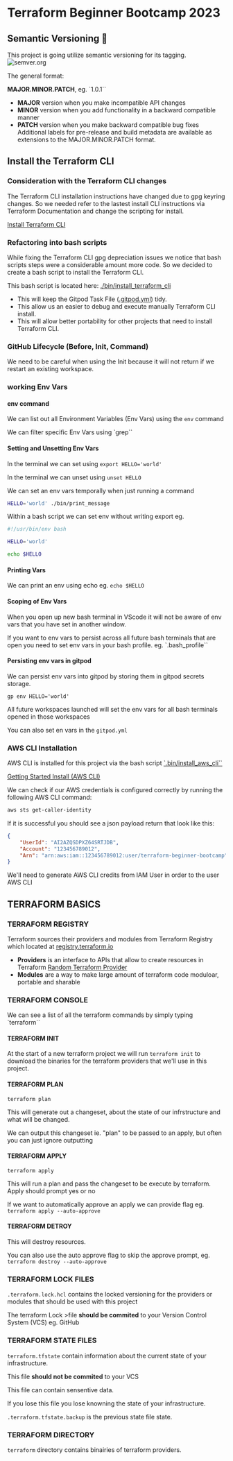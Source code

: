 # Terraform Beginner Bootcamp 2023

## Semantic Versioning :mage:

This project is going utilize semantic versioning for its tagging. ![semver.org](https://semver.org/)

The general format:

 **MAJOR.MINOR.PATCH**, eg. `1.0.1``

- **MAJOR** version when you make incompatible API changes
- **MINOR** version when you add functionality in a backward compatible manner
- **PATCH** version when you make backward compatible bug fixes
Additional labels for pre-release and build metadata are available as extensions to the MAJOR.MINOR.PATCH format.

## Install the Terraform CLI

### Consideration with the Terraform CLI changes

The Terraform CLI installation instructions have changed due to gpg keyring changes. So we needed refer to the lastest install CLI instructions via Terraform Documentation and change the scripting for install.

[Install Terraform CLI](https://developer.hashicorp.com/terraform/tutorials/aws-get-started/install-cli)

### Refactoring into bash scripts

While fixing the Terraform CLI gpg depreciation issues we notice that bash scripts steps were a considerable amount more code. So we decided to create a bash script to install the Terraform CLI.

This bash script is located here: [./bin/install_terraform_cli](./bin/install_terraform_cli)

- This will keep the Gitpod Task File ([.gitpod.yml](.gitpod.yml)) tidy.
- This allow us an easier to debug and execute manually Terraform CLI install.
- This will allow better portability for other projects that need to install Terraform CLI.

### GitHub Lifecycle (Before, Init, Command)

We need to be careful when using the Init because it will not return if we restart an existing workspace.

### working Env Vars

#### env command

We can list out all Environment Variables (Env Vars) using the `env` command

We can filter specific Env Vars using `grep``

#### Setting and Unsetting Env Vars

In the terminal we can set using `export HELLO='world'`

In the terminal we can unset using `unset HELLO`

We can set an env vars temporally when just running a command

```sh
HELLO='world' ./bin/print_message
```

Within a bash script we can set env without writing export eg.

```sh
#!/usr/bin/env bash

HELLO='world'

echo $HELLO
```
#### Printing Vars

We can print an env using echo eg. `echo $HELLO`

#### Scoping of Env Vars

When you open up new bash terminal in VScode it will not be aware of env vars that you have set in another window.

If you want to env vars to persist across all future bash terminals that are open you need to set env vars in your bash profile. eg. `.bash_profile``

#### Persisting env vars in gitpod

We can persist env vars into gitpod by storing them in gitpod secrets storage.

```
gp env HELLO='world'
```
All future workspaces launched will set the env vars for all bash terminals opened in those workspaces

You can also set en vars in the `gitpod.yml` 

### AWS CLI Installation

AWS CLI is installed for this project via the bash script [`.bin/install_aws_cli``](./bin/install_aws_cli)

[Getting Started Install (AWS CLI)](https://docs.aws.amazon.com/cli/latest/userguide/getting-started-install.html)

We can check if our AWS credentials is configured correctly by running the following AWS CLI command:

```sh
aws sts get-caller-identity
```

If it is successful you should see a json payload return that look like this:

```json
{
    "UserId": "AI2AZQSDPXZ64SRTJDB",
    "Account": "123456789012",
    "Arn": "arn:aws:iam::123456789012:user/terraform-beginner-bootcamp"
}
```

We'll need to generate AWS CLI credits from IAM User in order to the user AWS CLI

## TERRAFORM BASICS

### TERRAFORM REGISTRY

Terraform sources their providers and modules from Terraform Registry which located at [registry.terraform.io](https://registry.terraform.io/)

- **Providers** is an interface to APIs that allow to create resources in Terraform
    [Random Terraform Provider](https://registry.terraform.io/providers/hashicorp/random)
- **Modules** are a way to make large amount of terraform code moduloar, portable and sharable

### TERRAFORM CONSOLE

We can see a list of all the terraform commands by simply typing `terraform``

#### TERRAFORM INIT

At the start of a new terraform project we will run `terraform init` to download the binaries for the terraform providers that we'll use in this project.

#### TERRAFORM PLAN
`terraform plan` 

This will generate out a changeset, about the state of our infrstructure and what will be changed.

We can output this changeset  ie. "plan" to be passed to an apply, but often you can just ignore outputting

#### TERRAFORM APPLY
`terraform apply`

This will run a plan and pass the changeset to be execute by terraform. Apply should prompt yes or no 

If we want to automatically approve an apply we can provide flag eg. `terraform apply --auto-approve`

#### TERRAFORM DETROY

This will destroy resources.

You can also use the auto approve flag to skip the approve prompt, eg. `terraform destroy --auto-approve`

### TERRAFORM LOCK FILES

`.terraform.lock.hcl` contains the locked versioning for the providers or modules that should be used with this project

The terraform Lock >file **should be commited** to your Version Control System (VCS) eg. GitHub

### TERRAFORM STATE FILES

`terraform.tfstate` contain information about the current state of your infrastructure.

This file **should not be commited** to your VCS

This file can contain sensentive data.

If you lose this file you lose knowning the state of your infrastructure.

`.terraform.tfstate.backup` is the previous state file state.

### TERRAFORM DIRECTORY

`terraform` directory contains binairies of terraform providers.